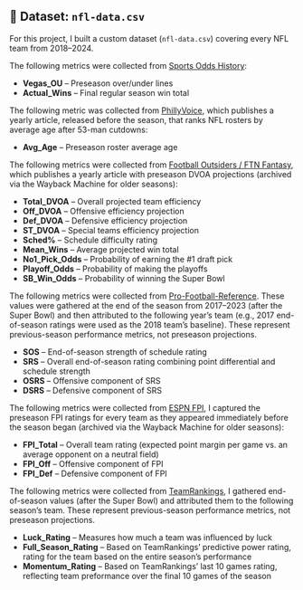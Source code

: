 ## 📂 Dataset: `nfl-data.csv`

For this project, I built a custom dataset (`nfl-data.csv`) covering every NFL team from 2018–2024.  


The following metrics were collected from [Sports Odds History](https://www.sportsoddshistory.com/nfl-regular-season-win-total-results-by-team/):
- **Vegas_OU** – Preseason over/under lines 
- **Actual_Wins** – Final regular season win total


The following metric was collected from [PhillyVoice](https://www.phillyvoice.com/ranking-nfl-teams-age-after-53-man-cutdowns-2024-edition/), which publishes a yearly article, released before the season, that ranks NFL rosters by average age after 53-man cutdowns:
- **Avg_Age** – Preseason roster average age


The following metrics were collected from [Football Outsiders / FTN Fantasy](https://ftnfantasy.com/nfl/2024-dvoa-projections), which publishes a yearly article with preseason DVOA projections (archived via the Wayback Machine for older seasons): 
- **Total_DVOA** – Overall projected team efficiency  
- **Off_DVOA** – Offensive efficiency projection  
- **Def_DVOA** – Defensive efficiency projection  
- **ST_DVOA** – Special teams efficiency projection  
- **Sched%** – Schedule difficulty rating  
- **Mean_Wins** – Average projected win total  
- **No1_Pick_Odds** – Probability of earning the #1 draft pick  
- **Playoff_Odds** – Probability of making the playoffs  
- **SB_Win_Odds** – Probability of winning the Super Bowl  


The following metrics were collected from [Pro-Football-Reference](https://www.pro-football-reference.com/years/2023/index.htm). These values were gathered at the end of the season from 2017–2023 (after the Super Bowl) and then attributed to the following year’s team (e.g., 2017 end-of-season  ratings were used as the 2018 team’s baseline). These represent previous-season performance metrics, not preseason projections.    
- **SOS** – End-of-season strength of schedule rating  
- **SRS** – Overall end-of-season rating combining point differential and schedule strength  
- **OSRS** – Offensive component of SRS  
- **DSRS** – Defensive component of SRS  


The following metrics were collected from [ESPN FPI](https://www.espn.com/nfl/fpi), I captured the preseason FPI ratings for every team as they appeared immediately before the season began (archived via the Wayback Machine for older seasons):  
- **FPI_Total** – Overall team rating (expected point margin per game vs. an average opponent on a neutral field)  
- **FPI_Off** – Offensive component of FPI  
- **FPI_Def** – Defensive component of FPI 


The following metrics were collected from [TeamRankings](https://www.teamrankings.com/nfl/), I gathered end-of-season values (after the Super Bowl) and attributed them to the following season’s team. These represent previous-season performance metrics, not preseason projections.    
- **Luck_Rating** – Measures how much a team was influenced by luck
- **Full_Season_Rating** – Based on TeamRankings’ predictive power rating, rating for the team based on the entire season’s performance  
- **Momentum_Rating** – Based on TeamRankings’ last 10 games rating, reflecting team preformance over the final 10 games of the season
  
  





